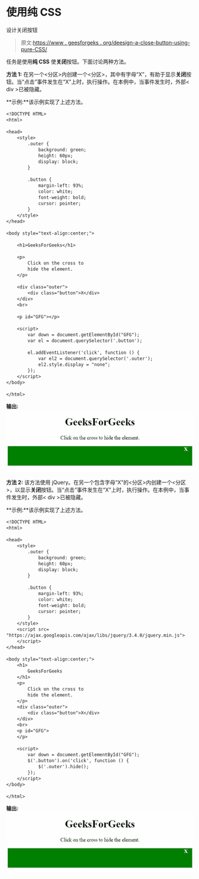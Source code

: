 # 使用纯 CSS

设计关闭按钮

> 原文:[https://www . geesforgeks . org/deesign-a-close-button-using-pure-CSS/](https://www.geeksforgeeks.org/deesign-a-close-button-using-pure-css/)

任务是使用**纯 CSS** 使**关闭**按钮。下面讨论两种方法。

**方法 1:** 在另一个<分区>内创建一个<分区>，其中有字母“X”，有助于显示**关闭**按钮。当“点击”事件发生在“X”上时，执行操作。在本例中，当事件发生时，外部< div >已被隐藏。

**示例:**该示例实现了上述方法。

```
<!DOCTYPE HTML>
<html>

<head>
    <style>
        .outer {
            background: green;
            height: 60px;
            display: block;
        }

        .button {
            margin-left: 93%;
            color: white;
            font-weight: bold;
            cursor: pointer;
        }
    </style>
</head>

<body style="text-align:center;">

    <h1>GeeksForGeeks</h1>

    <p>
        Click on the cross to 
        hide the element.
    </p>

    <div class="outer">
        <div class="button">X</div>
    </div>
    <br>

    <p id="GFG"></p>

    <script>
        var down = document.getElementById("GFG");
        var el = document.querySelector('.button');

        el.addEventListener('click', function () {
            var el2 = document.querySelector('.outer');
            el2.style.display = "none";
        });
    </script>
</body>

</html>
```

**输出:**
![](img/255fa91fbfdc0d3c9e8ac5e8da90da39.png)

**方法 2:** 该方法使用 jQuery。在另一个包含字母“X”的<分区>内创建一个<分区>，以显示**关闭**按钮。当“点击”事件发生在“X”上时，执行操作。在本例中，当事件发生时，外部< div >已被隐藏。

**示例:**该示例实现了上述方法。

```
<!DOCTYPE HTML>
<html>

<head>
    <style>
        .outer {
            background: green;
            height: 60px;
            display: block;
        }

        .button {
            margin-left: 93%;
            color: white;
            font-weight: bold;
            cursor: pointer;
        }
    </style>
    <script src=
"https://ajax.googleapis.com/ajax/libs/jquery/3.4.0/jquery.min.js">
    </script>
</head>

<body style="text-align:center;">
    <h1>
        GeeksForGeeks
    </h1>
    <p>
        Click on the cross to 
        hide the element.
    </p>
    <div class="outer">
        <div class="button">X</div>
    </div>
    <br>
    <p id="GFG">
    </p>

    <script>
        var down = document.getElementById("GFG");
        $('.button').on('click', function () {
            $('.outer').hide();
        });
    </script>
</body>

</html>
```

**输出:**
![](img/255fa91fbfdc0d3c9e8ac5e8da90da39.png)